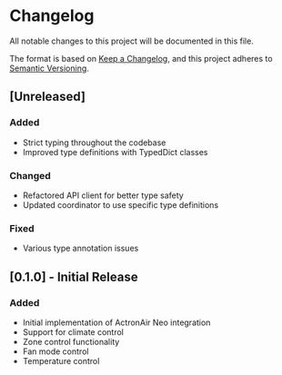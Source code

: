 # Changelog

All notable changes to this project will be documented in this file.

The format is based on [Keep a Changelog](https://keepachangelog.com/en/1.0.0/),
and this project adheres to [Semantic Versioning](https://semver.org/spec/v2.0.0.html).

## [Unreleased]
### Added
- Strict typing throughout the codebase
- Improved type definitions with TypedDict classes

### Changed
- Refactored API client for better type safety
- Updated coordinator to use specific type definitions

### Fixed
- Various type annotation issues

## [0.1.0] - Initial Release
### Added
- Initial implementation of ActronAir Neo integration
- Support for climate control
- Zone control functionality
- Fan mode control
- Temperature control
